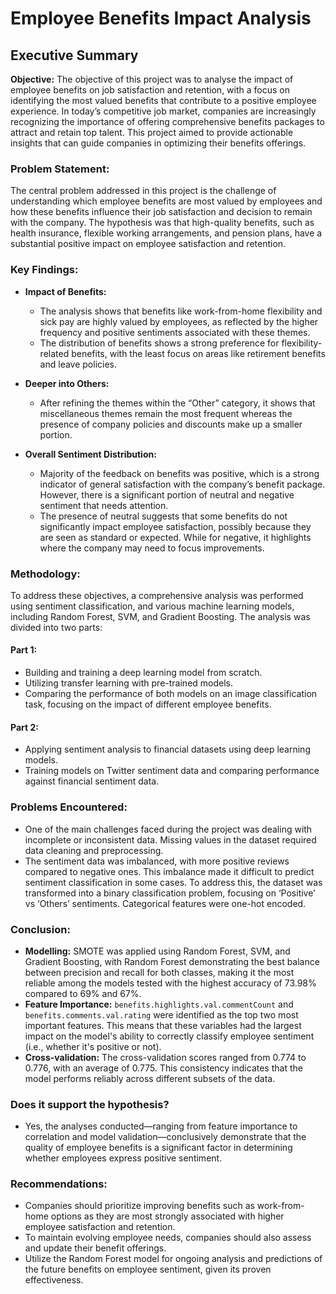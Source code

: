 # Employee Benefits Impact Analysis

## Executive Summary

**Objective:**
The objective of this project was to analyse the impact of employee benefits on job satisfaction and retention, with a focus on identifying the most valued benefits that contribute to a positive employee experience. In today’s competitive job market, companies are increasingly recognizing the importance of offering comprehensive benefits packages to attract and retain top talent. This project aimed to provide actionable insights that can guide companies in optimizing their benefits offerings.

### Problem Statement:
The central problem addressed in this project is the challenge of understanding which employee benefits are most valued by employees and how these benefits influence their job satisfaction and decision to remain with the company. The hypothesis was that high-quality benefits, such as health insurance, flexible working arrangements, and pension plans, have a substantial positive impact on employee satisfaction and retention.

### Key Findings:
- **Impact of Benefits:**
  - The analysis shows that benefits like work-from-home flexibility and sick pay are highly valued by employees, as reflected by the higher frequency and positive sentiments associated with these themes.
  - The distribution of benefits shows a strong preference for flexibility-related benefits, with the least focus on areas like retirement benefits and leave policies.

- **Deeper into Others:**
  - After refining the themes within the “Other” category, it shows that miscellaneous themes remain the most frequent whereas the presence of company policies and discounts make up a smaller portion.

- **Overall Sentiment Distribution:**
  - Majority of the feedback on benefits was positive, which is a strong indicator of general satisfaction with the company’s benefit package. However, there is a significant portion of neutral and negative sentiment that needs attention.
  - The presence of neutral suggests that some benefits do not significantly impact employee satisfaction, possibly because they are seen as standard or expected. While for negative, it highlights where the company may need to focus improvements.

### Methodology:
To address these objectives, a comprehensive analysis was performed using sentiment classification, and various machine learning models, including Random Forest, SVM, and Gradient Boosting. The analysis was divided into two parts:

#### Part 1:
- Building and training a deep learning model from scratch.
- Utilizing transfer learning with pre-trained models.
- Comparing the performance of both models on an image classification task, focusing on the impact of different employee benefits.

#### Part 2:
- Applying sentiment analysis to financial datasets using deep learning models.
- Training models on Twitter sentiment data and comparing performance against financial sentiment data.

### Problems Encountered:
- One of the main challenges faced during the project was dealing with incomplete or inconsistent data. Missing values in the dataset required data cleaning and preprocessing.
- The sentiment data was imbalanced, with more positive reviews compared to negative ones. This imbalance made it difficult to predict sentiment classification in some cases. To address this, the dataset was transformed into a binary classification problem, focusing on ‘Positive’ vs ‘Others’ sentiments. Categorical features were one-hot encoded.

### Conclusion:
- **Modelling:** SMOTE was applied using Random Forest, SVM, and Gradient Boosting, with Random Forest demonstrating the best balance between precision and recall for both classes, making it the most reliable among the models tested with the highest accuracy of 73.98% compared to 69% and 67%.
- **Feature Importance:** `benefits.highlights.val.commentCount` and `benefits.comments.val.rating` were identified as the top two most important features. This means that these variables had the largest impact on the model's ability to correctly classify employee sentiment (i.e., whether it's positive or not).
- **Cross-validation:** The cross-validation scores ranged from 0.774 to 0.776, with an average of 0.775. This consistency indicates that the model performs reliably across different subsets of the data.

### Does it support the hypothesis?
- Yes, the analyses conducted—ranging from feature importance to correlation and model validation—conclusively demonstrate that the quality of employee benefits is a significant factor in determining whether employees express positive sentiment.

### Recommendations:
- Companies should prioritize improving benefits such as work-from-home options as they are most strongly associated with higher employee satisfaction and retention.
- To maintain evolving employee needs, companies should also assess and update their benefit offerings.
- Utilize the Random Forest model for ongoing analysis and predictions of the future benefits on employee sentiment, given its proven effectiveness.
